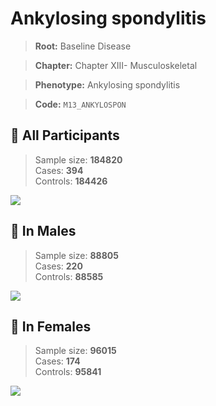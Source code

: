 # Ankylosing spondylitis

> **Root:** Baseline Disease  

> **Chapter:** Chapter XIII- Musculoskeletal  

> **Phenotype:** Ankylosing spondylitis  

> **Code:** `M13_ANKYLOSPON`

## 🧪 All Participants  
> Sample size: **184820**  
> Cases: **394**  
> Controls: **184426**
<img src="/Disease/Figures/ALL/Incidence/M13_ANKYLOSPON.png"/>
<CsvTable src="/Disease/Data/ALL/Incidence/COX_M13_ANKYLOSPON.csv" label="🔍 View full results" />

## 👨 In Males  
> Sample size: **88805**  
> Cases: **220**  
> Controls: **88585**
<img src="/Disease/Figures/Male/Incidence/M13_ANKYLOSPON.png"/>
<CsvTable src="/Disease/Data/Male/Incidence/COX_M13_ANKYLOSPON.csv" label="🔍 View full results" />

## 👩 In Females  
> Sample size: **96015**  
> Cases: **174**  
> Controls: **95841**
<img src="/Disease/Figures/Female/Incidence/M13_ANKYLOSPON.png"/>
<CsvTable src="/Disease/Data/Female/Incidence/COX_M13_ANKYLOSPON.csv" label="🔍 View full results" />
